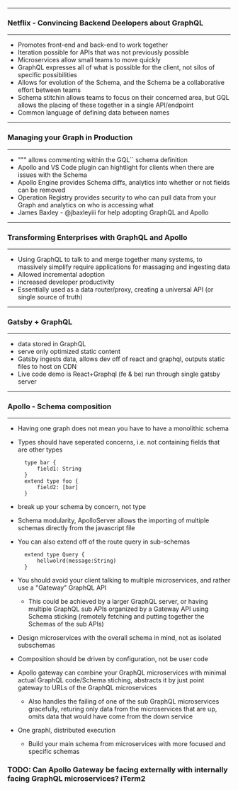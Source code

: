 ___
### Netflix - Convincing Backend Deelopers about GraphQL
___

* Promotes front-end and back-end to work together
* Iteration possible for APIs that was not previously possible
* Microservices allow small teams to move quickly
* GraphQL expresses all of what is possible for the client, not silos of specific possibilities
* Allows for evolution of the Schema, and the Schema be a collaborative effort between teams
* Schema stitchin allows teams to focus on their concerned area, but GQL allows the placing of these together in a single API/endpoint
* Common language of defining data between names

---
### Managing your Graph in Production
---

*  """  allows commenting within the GQL`` schema definition
* Apollo and VS Code plugin can hightlight for clients when there are issues with the Schema
* Apollo Engine provides Schema diffs, analytics into whether or not fields can be removed
* Operation Registry provides security to who can pull data from your Graph and analytics on who is accessing what
* James Baxley - @jbaxleyiii for help adopting GraphQL and Apollo

---
### Transforming Enterprises with GraphQL and Apollo
---

* Using GraphQL to talk to and merge together many systems, to massively simplify require applications for massaging and ingesting data
* Allowed incremental adoption
* increased developer productivity
* Essentially used as a data router/proxy, creating a universal API (or single source of truth)

---
### Gatsby + GraphQL
---

* data stored in GraphQL
* serve only optimized static content
* Gatsby ingests data, allows dev off of react and graphql, outputs static files to host on CDN
* Live code demo is React+Graphql (fe & be) run through single gatsby server

---
### Apollo - Schema composition
---

* Having one graph does not mean you have to have a monolithic schema
* Types should have seperated concerns, i.e. not containing fields that are other types

        type bar {
            field1: String
        }
        extend type foo {
            field2: [bar]
        }
* break up your schema by concern, not type
* Schema modularity, ApolloServer allows the importing of multiple schemas directly from the javascript file
* You can also extend off of the route query in sub-schemas
        
        extend type Query {
            hellwolrd(message:String)
        }
* You should avoid your client talking to multiple microservices, and rather use a "Gateway" GraphQL API
    * This could be achieved by a larger GraphQL server, or having multiple GraphQL sub APIs organized by a Gateway API using Schema sticking (remotely fetching and putting together the Schemas of the sub APIs)
* Design microservices with the overall schema in mind, not as isolated subschemas
* Composition should be driven by configuration, not be user code
* Apollo gateway can combine your GraphQL microservices with minimal actual GraphQL code/Schema stiching, abstracts it by just point gateway to URLs of the GraphQL microservices
    * Also handles the failing of one of the sub GraphQL microservices gracefully, returing only data from the microservices that are up, omits data that would have come from the down service
* One graphl, distributed execution
    * Build your main schema from microservices with more focused and specific schemas

### TODO: Can Apollo Gateway be facing externally with internally facing GraphQL microservices? iTerm2
